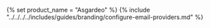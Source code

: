 {% set product_name = "Asgardeo" %}
{% include "../../../../includes/guides/branding/configure-email-providers.md" %}
